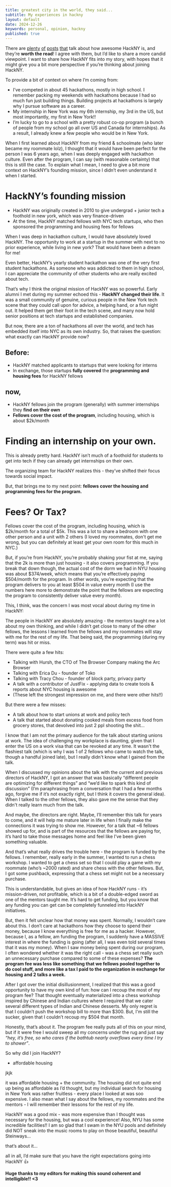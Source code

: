 ```yaml
---
title: greatest city in the world, they said...
subtitle: My experiences in hackny
layout: default
date: 2024-12-26
keywords: personal, opinion, hackny
published: true
---
```


There are [plenty](https://hackny.org/blog/application-spotlight-luna) [of](https://hackny.org/blog/application-spotlight-pauline) [posts](https://hackny.org/blog/application-spotlight-dlet) [that](https://hackny.org/blog/application-spotlight-gloria) talk about how awesome HackNY is, and they’re **worth the read**! I agree with them, but I’d like to share a more candid viewpoint. I want to share how HackNY fits into my story, with hopes that it might give you a bit more perspective if you’re thinking about joining HackNY.

To provide a bit of context on where I’m coming from:

- I’ve competed in about 45 hackathons, mostly in high school. I remember packing my weekends with hackathons because I had so much fun just building things. Building projects at hackathons is largely why I pursue software as a career.
- My internship in New York was my 6th internship, my 3rd in the US, but most importantly, my first in New York!!
- I’m lucky to go to a school with a pretty robust co-op program (a bunch of people from my school go all over US and Canada for internships). As a result, I already knew a few people who would be in New York.

When I first learned about HackNY from my friend & schoolmate (who later became my roommate lolz), I thought that it would have been perfect for the person I was 6 years ago, when I was deeply engaged with hackathon culture. Even after the program, I can say (with reasonable certainty) that this is still the case. To explain what I mean, I need to give a bit more context on HackNY’s founding mission, since I didn’t even understand it when I started.

# HackNY’s founding mission

- HackNY was originally created in 2010 to give undergrad + junior tech a foothold in new york, which was very finance-driven
- At the time, HackNY matched fellows with NYC tech startups, who then sponsored the programming and housing fees for fellows

When I was deep in hackathon culture, I would have absolutely loved HackNY. The opportunity to work at a startup in the summer with next to no prior experience, while living in new york? That would have been a dream for me!

Even better, HackNY’s yearly student hackathon was one of the very first student hackathons. As someone who was addicted to them in high school, I can appreciate the community of other students who are really excited about tech.

That’s why I think the original mission of HackNY was so powerful. Early alumni I met during my summer echoed this - **HackNY changed their life**. It was a small community of genuine, curious people in the New York tech scene that they could call upon for advice, a helping hand, or a fun night out. It helped them get their foot in the tech scene, and many now hold senior positions at tech startups and established companies.

But now, there are a ton of hackathons all over the world, and tech has embedded itself into NYC as its own industry. So, that raises the question: what exactly can HackNY provide now?

## Before:
- HackNY matched applicants to startups that were looking for interns
- In exchange, those startups **fully covered** the **programming and housing fees** for HackNY fellows

## now,
- HackNY fellows join the program (generally) with summer internships they **find on their own**
- **Fellows cover the cost of the program**, including housing, which is about \$2k/month

# Finding an internship on your own.
This is already pretty hard. HackNY isn’t much of a foothold for students to get into tech if they can already get internships on their own.

The organizing team for HackNY realizes this - they’ve shifted their focus towards social impact. 

But, that brings me to my next point: **fellows cover the housing and programming fees for the program.**

# Fees? Or Tax?

Fellows cover the cost of the program, including housing, which is \$2k/month for a total of \$5k. This was a lot to share a bedroom with one other person and a unit with 2 others (I loved my roommates, don't get me wrong, but you can definitely at least get your own room for this much in NYC.)

But, if you’re from HackNY, you’re probably shaking your fist at me, saying that the 2k is more than just housing - it also covers programming. If you break that down though, the actual cost of the dorm we had in NYU housing was about \$374/week, which means that you’re effectively paying \$504/month for the program. In other words, you’re expecting that the program delivers to you at least \$504 in value every month (I use the numbers here more to demonstrate the point that the fellows are expecting the program to consistently deliver value every month). 

This, I think, was the concern I was most vocal about during my time in HackNY:

The people in HackNY are absolutely amazing - the mentors taught me a lot about my own thinking, and while I didn’t get close to many of the other fellows, the lessons I learned from the fellows and my roommates will stay with me for the rest of my life. That being said, the programming (during my term) was hit or miss.

There were quite a few hits:
- Talking with Hursh, the CTO of The Browser Company making the Arc Browser
- Talking with Erica Du - founder of Toko
- Talking with Tracy Chou - founder of block party, privacy party
- A talk with a contributor of JustFix - applying data to create tools & reports about NYC housing is awesome
- (These left the strongest impression on me, and there were other hits!!)

But there were a few misses:

- A talk about how to start unions at work and policy tech
- A talk that started about donating cooked meals from excess food from grocery stores, that devolved into just 2 ppl shooting the shit…

I know that I am not the primary audience for the talk about starting unions at work. The idea of challenging my workplace is daunting, given that I enter the US on a work visa that can be revoked at any time. It wasn't the flashiest talk (which is why I was 1 of 2 fellows who came to watch the talk, though a handful joined late), but I really didn't know what I gained from the talk.

When I discussed my opinions about the talk with the current and previous directors of HackNY, I got an answer that was basically “different people are optimizing for different things” and “we’d like to spark this kind of discussion” (I’m paraphrasing from a conversation that I had a few months ago, forgive me if it’s not exactly right, but I think it covers the general idea). When I talked to the other fellows, they also gave me the sense that they didn't really learn much from the talk.

And maybe, the directors are right. Maybe, I’ll remember this talk for years to come, and it will help me mature later in life when I finally make the connections it was trying to show me. However, for a talk that ~6 fellows showed up for, and is part of the resources that the fellows are paying for, it’s hard to take those messages home and feel like I’ve been given something valuable.

And that’s what really drives the trouble here - the program is funded by the fellows. I remember, really early in the summer, I wanted to run a chess workshop. I wanted to get a chess set so that I could play a game with my roommate (who’s ~2000 rated) and share chess with the other fellows. But, I got some pushback, expressing that a chess set might not be a necessary purchase.

This is understandable, but gives an idea of how HackNY runs - it’s mission-driven, not profitable, which is a bit of a double-edged sword as one of the mentors taught me. It’s hard to get funding, but you know that any funding you can get can be completely funneled into HackNY initiatives.

But, then it felt unclear how that money was spent. Normally, I wouldn’t care about this. I don’t care at hackathons how they choose to spend their money, because I know everything is free for me as a hacker. However, because I, as a fellow, am funding the program, I suddenly have a MASSIVE interest in where the funding is going (after all, I was even told several times that it was my money). When I saw money being spent during our program, I often wondered whether it was the right call - was a chess set really such an unnecessary purchase compared to some of these expenses? **The program fee was less like something that we fellows pooled together to do cool stuff, and more like a tax I paid to the organization in exchange for housing and 2 talks a week.**

After I got over the initial disillusionment, I realized that this was a good opportunity to have my own kind of fun: how can I recoup the most of my program fee? That thought eventually materialized into a chess workshop inspired by Chinese and Indian cultures where I required that we cater several different types of Indian and Chinese desserts. My only regret is that I couldn’t push the workshop bill to more than \$300. But, I'm still the sucker, given that I couldn’t recoup my \$504 that month.

Honestly, that’s about it. The program fee really puts all of this on your mind, but if it were free I would sweep all my concerns under the rug and just say *“hey, it’s free, so who cares if the bathtub nearly overflows every time I try to shower”*.

So why did I join HackNY?

- affordable housing

jkjk

it was affordable housing + the community. The housing did not quite end up being as affordable as I’d thought, but my individual search for housing in New York was rather fruitless - every place I looked at was soo expensive. I also mean what I say about the fellows, my roommates and the mentors - I will remember their lessons for the rest of my life.

HackNY was a good mix - was more expensive than I thought was necessary for the housing, but was a cool experience! Also, NYU has some incredible facilities!! I am so glad that I swam in the NYU pools and definitely did NOT sneak into the music rooms to play on those beautiful, beautiful Steinways…

that’s about it…

all in all, I’d make sure that you have the right expectations going into HackNY 👍

**Huge thanks to my editors for making this sound coherent and intelligible!! <3**
